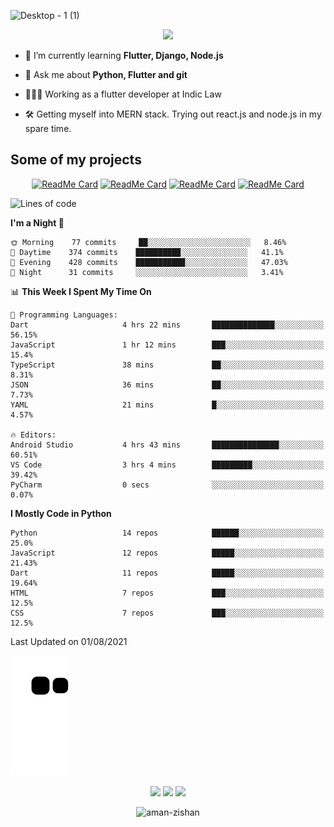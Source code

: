 


<!--
**Aman-zishan/Aman-zishan** is a ✨ _special_ ✨ repository because its `README.md` (this file) appears on your GitHub profile.-->


![Desktop - 1 (1)](https://user-images.githubusercontent.com/55238388/120219106-52faa280-c258-11eb-881b-f68df4583350.png)

<!--
<p align="center"> <a href="https://github.com/ryo-ma/github-profile-trophy"><img src="https://github-profile-trophy.vercel.app/?username=aman-zishan" alt="aman-zishan" /></a> </p> -->

<div align="center">
  
![](https://github-readme-stats.vercel.app/api?username=Aman-zishan&count_private=true&theme=dark&show_icons=true&include_all_commits=true)

</div>


- 🌱 I’m currently learning **Flutter, Django, Node.js**

- 💬 Ask me about **Python, Flutter and git**

- 👩🏻‍💻 Working as a flutter developer at Indic Law

- 🛠 Getting myself into MERN stack. Trying out react.js and node.js in my spare time.






## Some of my projects

<div align="center">

[![ReadMe Card](https://github-readme-stats.vercel.app/api/pin/?username=Aman-zishan&repo=textextractor2.0&theme=dark)](https://github.com/Aman-zishan/textextractor2.0)
[![ReadMe Card](https://github-readme-stats.vercel.app/api/pin/?username=Aman-zishan&repo=DocScanner&theme=dark)](https://github.com/Aman-zishan/DocScanner)
[![ReadMe Card](https://github-readme-stats.vercel.app/api/pin/?username=Aman-zishan&repo=textextractor&theme=dark)](https://github.com/Aman-zishan/textextractor)
[![ReadMe Card](https://github-readme-stats.vercel.app/api/pin/?username=Aman-zishan&repo=palliative-care-clinic&theme=dark)](https://github.com/Aman-zishan/palliative-care-clinic)

</div>

<!--START_SECTION:waka-->
![Lines of code](https://img.shields.io/badge/From%20Hello%20World%20I%27ve%20Written-799746%20lines%20of%20code-blue)

**I'm a Night 🦉** 

```text
🌞 Morning    77 commits     ██░░░░░░░░░░░░░░░░░░░░░░░   8.46% 
🌆 Daytime    374 commits    ██████████░░░░░░░░░░░░░░░   41.1% 
🌃 Evening    428 commits    ███████████░░░░░░░░░░░░░░   47.03% 
🌙 Night      31 commits     ░░░░░░░░░░░░░░░░░░░░░░░░░   3.41%

```


📊 **This Week I Spent My Time On** 

```text
💬 Programming Languages: 
Dart                     4 hrs 22 mins       ██████████████░░░░░░░░░░░   56.15% 
JavaScript               1 hr 12 mins        ███░░░░░░░░░░░░░░░░░░░░░░   15.4% 
TypeScript               38 mins             ██░░░░░░░░░░░░░░░░░░░░░░░   8.31% 
JSON                     36 mins             ██░░░░░░░░░░░░░░░░░░░░░░░   7.73% 
YAML                     21 mins             █░░░░░░░░░░░░░░░░░░░░░░░░   4.57%

🔥 Editors: 
Android Studio           4 hrs 43 mins       ███████████████░░░░░░░░░░   60.51% 
VS Code                  3 hrs 4 mins        █████████░░░░░░░░░░░░░░░░   39.42% 
PyCharm                  0 secs              ░░░░░░░░░░░░░░░░░░░░░░░░░   0.07%

```

**I Mostly Code in Python** 

```text
Python                   14 repos            ██████░░░░░░░░░░░░░░░░░░░   25.0% 
JavaScript               12 repos            █████░░░░░░░░░░░░░░░░░░░░   21.43% 
Dart                     11 repos            █████░░░░░░░░░░░░░░░░░░░░   19.64% 
HTML                     7 repos             ███░░░░░░░░░░░░░░░░░░░░░░   12.5% 
CSS                      7 repos             ███░░░░░░░░░░░░░░░░░░░░░░   12.5%

```



 Last Updated on 01/08/2021
<!--END_SECTION:waka-->



  <p align="center">
  
  ![github contribution grid snake animation](https://raw.githubusercontent.com/Aman-zishan/Aman-zishan/output/github-snake.svg)

  <p align="center">
    <a href="https://www.linkedin.com/in/aman-zishan/" alt="Linkedin"><img src="https://user-images.githubusercontent.com/55238388/120218464-65c0a780-c257-11eb-9b12-3c14e8278bf5.png"></a>
    <a href="mailto:amanzishan.az@gmail.com" alt="Contact me"><img src="https://user-images.githubusercontent.com/55238388/120218600-9d2f5400-c257-11eb-93d6-92740f5ca780.png"></a>
    <a href="https://youtube.com/channel/UCIe6F1qZLZp1ON84Mv6XHSQ" alt="My site"><img src="https://user-images.githubusercontent.com/55238388/120218709-c8b23e80-c257-11eb-823d-b7260f89374e.png"></a>
  </p>
</p>

<p align="center"> <img src="https://komarev.com/ghpvc/?username=aman-zishan&label=Profile%20views&color=0e75b6&style=flat" alt="aman-zishan" /> </p>








